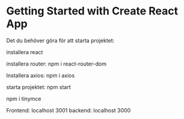 # Getting Started with Create React App

Det du behöver göra för att starta projektet:

installera react

installera router:
npm i react-router-dom

Installera axios:
npm i axios

starta projektet:
npm start

npm i tinymce

Frontend: localhost 3001
backend: localhost 3000
